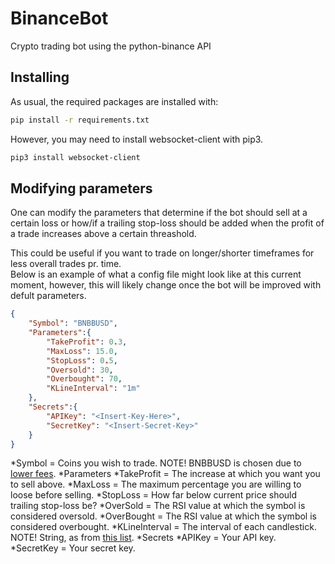 # BinanceBot
Crypto trading bot using the python-binance API

## Installing
As usual, the required packages are installed with:
~~~bash
pip install -r requirements.txt
~~~
However, you may need to install websocket-client with pip3.
~~~bash
pip3 install websocket-client
~~~

## Modifying parameters
One can modify the parameters that determine if the bot should sell at a certain loss or how/if a trailing stop-loss should be added when the profit of a trade increases above a certain threashold.<br>

This could be useful if you want to trade on longer/shorter timeframes for less overall trades pr. time. <br>
Below is an example of what a config file might look like at this current moment, however, this will likely change once the bot will be improved with defult parameters. <br>
~~~json
{
    "Symbol": "BNBBUSD",
    "Parameters":{
        "TakeProfit": 0.3,
        "MaxLoss": 15.0,
        "StopLoss": 0.5,
        "Oversold": 30,
        "Overbought": 70,
        "KLineInterval": "1m"
    },
    "Secrets":{
        "APIKey": "<Insert-Key-Here>",
        "SecretKey": "<Insert-Secret-Key>"
    }
}
~~~
*Symbol = Coins you wish to trade. NOTE! BNBBUSD is chosen due to [lower fees](https://www.binance.us/en/fee/schedule).
*Parameters
    *TakeProfit = The increase at which you want you to sell above.
    *MaxLoss = The maximum percentage you are willing to loose before selling.
    *StopLoss = How far below current price should trailing stop-loss be?
    *OverSold = The RSI value at which the symbol is considered oversold.
    *OverBought = The RSI value at which the symbol is considered overbought.
    *KLineInterval = The interval of each candlestick. NOTE! String, as from [this list](https://github.com/binance/binance-spot-api-docs/blob/master/web-socket-streams.md#klinecandlestick-streams).
*Secrets
    *APIKey = Your API key.
    *SecretKey = Your secret key.


